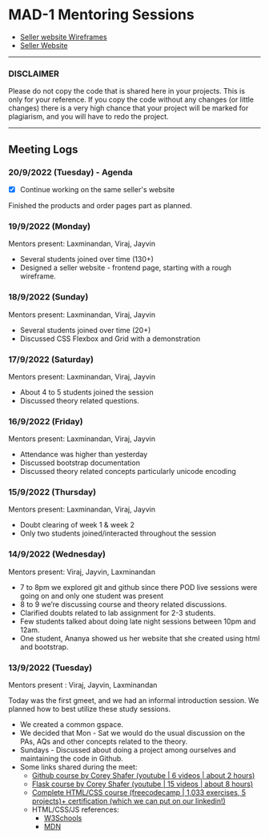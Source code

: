 # MAD-1 Mentoring Sessions
- [Seller website Wireframes](./seller_dashboard/wireframes.md)
- [Seller Website](./seller_dashboard)
___
### DISCLAIMER
Please do not copy the code that is shared here in your projects. This is only for your reference. If you copy the code without any changes (or little changes) there is a very high chance that your project will be marked for plagiarism, and you will have to redo the project.
___

## Meeting Logs

### 20/9/2022 (Tuesday) - Agenda
- [x] Continue working on the same seller's website

Finished the products and order pages part as planned.


### 19/9/2022 (Monday)
Mentors present: Laxminandan, Viraj, Jayvin

- Several students joined over time (130+)
- Designed a seller website - frontend page, starting with a rough wireframe.


### 18/9/2022 (Sunday)
Mentors present: Laxminandan, Viraj, Jayvin

- Several students joined over time (20+)
- Discussed CSS Flexbox and Grid with a demonstration


### 17/9/2022 (Saturday)
Mentors present: Laxminandan, Viraj, Jayvin

- About 4 to 5 students joined the session
- Discussed theory related questions.

### 16/9/2022 (Friday)
Mentors present: Laxminandan, Viraj, Jayvin

- Attendance was higher than yesterday
- Discussed bootstrap documentation
- Discussed theory related concepts particularly unicode encoding


### 15/9/2022 (Thursday)
Mentors present: Laxminandan, Viraj, Jayvin

- Doubt clearing of week 1 & week 2
- Only two students joined/interacted throughout the session


### 14/9/2022 (Wednesday)

Mentors present: Viraj, Jayvin, Laxminandan

- 7 to 8pm we explored git and github since there POD live sessions were going on and only one student was present
- 8 to 9 we’re discussing course and theory related discussions.
- Clarified doubts related to lab assignment for 2-3 students.
- Few students talked about doing late night sessions between 10pm and 12am.
- One student, Ananya showed us her website that she created using html and bootstrap.


### 13/9/2022 (Tuesday)
Mentors present : Viraj, Jayvin, Laxminandan

Today was the first gmeet, and we had an informal introduction session. We planned how to best utilize these study sessions.

- We created a common gspace.
- We decided that Mon - Sat we would do the usual discussion on the PAs, AQs and other concepts related to the theory.
- Sundays - Discussed about doing a project among ourselves and maintaining the code in Github.
- Some links shared during the meet:
   - [Github course by Corey Shafer (youtube | 6 videos | about 2 hours)](https://www.youtube.com/playlist?list=PL-osiE80TeTuRUfjRe54Eea17-YfnOOAx)
   - [Flask course by Corey Shafer (youtube | 15 videos | about 8 hours)](https://www.youtube.com/playlist?list=PL-osiE80TeTs4UjLw5MM6OjgkjFeUxCYH)
   - [Complete HTML/CSS course (freecodecamp | 1,033 exercises, 5 projects)+ certification (which we can put on our linkedin!)](https://www.freecodecamp.org/learn/2022/responsive-web-design/)
   - HTML/CSS/JS references:
      - [W3Schools](https://www.w3schools.com/)
      - [MDN](https://developer.mozilla.org/en-US/)







